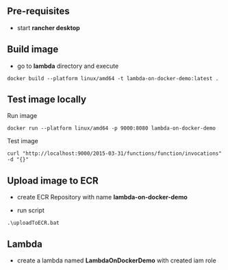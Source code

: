 ## Pre-requisites

* start **rancher desktop**

## Build image

* go to **lambda** directory and execute

```
docker build --platform linux/amd64 -t lambda-on-docker-demo:latest .
```

## Test image locally

Run image
```
docker run --platform linux/amd64 -p 9000:8080 lambda-on-docker-demo
```

Test image

```
curl "http://localhost:9000/2015-03-31/functions/function/invocations" -d "{}"
```

## Upload image to ECR

* create ECR Repository with name **lambda-on-docker-demo**

* run script 

```
.\uploadToECR.bat
```


## Lambda

* create a lambda named **LambdaOnDockerDemo** with created iam role